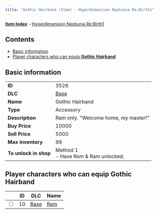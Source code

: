 ```yaml
---
title: "Gothic Hairband (Item) - Hyperdimension Neptunia Re;Birth1"
---
```


[**Item Index**](/neptunia/rb1/item/index.html) - [Hyperdimension Neptunia Re;Birth1](/neptunia/rb1)

## Contents

- [Basic information](#basic-information)
- [Player characters who can equip **Gothic Hairband**](#player-characters-who-can-equip-gothic-hairband)

## Basic information

|   |   |
| -- | -- |
| **ID** | 3526 |
| **DLC** | [Base](/neptunia/rb1/dlc/1-base.html) |
| **Name** | Gothic Hairband |
| **Type** | Accessory |
| **Description** | Ram only. ”Welcome home, my master!” |
| **Buy Price** | 10000 |
| **Sell Price** | 5000 |
| **Max inventory** | 99 |
| **To unlock in shop** | Method 1<br />- Have Rom & Ram unlocked. |


## Player characters who can equip **Gothic Hairband**

|    | ID | DLC | Name |
| -- | -- | --- | ---- |
| <input type="checkbox" id="rb1-player-1-10" class="trackbox" /> | 10 | [Base](/neptunia/rb1/dlc/1-base.html) | [Ram](/neptunia/rb1/player/1-10-ram.html) |
